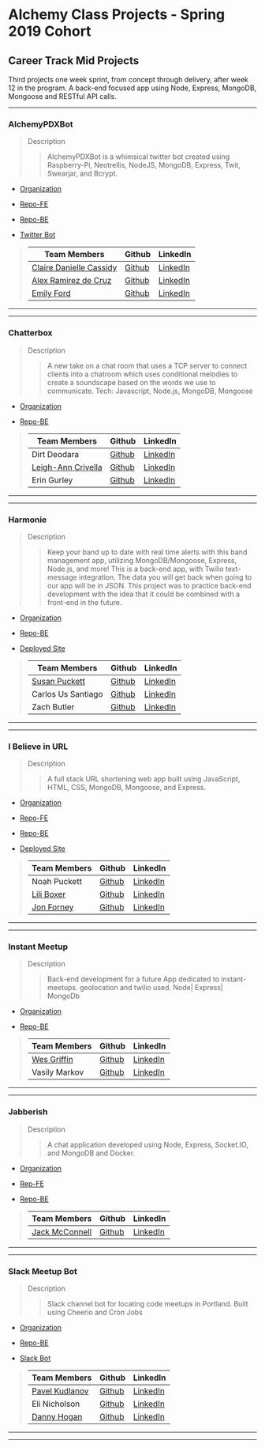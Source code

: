 # Alchemy Class Projects - Spring 2019 Cohort

## Career Track Mid Projects

Third projects one week sprint, from concept through delivery, after week 12 in the program.  A back-end focused app using Node, Express, MongoDB, Mongoose and RESTful API calls.
___

### AlchemyPDXBot

> Description 
>>AlchemyPDXBot is a whimsical twitter bot created using Raspberry-Pi, Neotrellis, NodeJS, MongoDB, Express, Twit, Swearjar, and Bcrypt.

* [Organization](https://github.com/rainbow-robots)

* [Repo-FE](https://github.com/rainbow-robots/alchemy-community-bot)

* [Repo-BE](https://github.com/rainbow-robots/Emoji-Keypad)

* [Twitter Bot](https://twitter.com/alchemypdxbot)

>| Team Members  | Github  | LinkedIn  |
>|---|---|---|
>|  [Claire Danielle Cassidy](https://www.clairedaniellecassidy.com/) | [Github](https://github.com/SlumberParty)   | [LinkedIn](https://www.linkedin.com/in/clairedaniellecassidy/)   |
>|  [Alex Ramirez de Cruz](https://alexramirezdecruz.com/) | [Github](https://github.com/aramirezdecruz3148)   | [LinkedIn](https://www.linkedin.com/in/alex-ramirez-de-cruz/)   |
>|  [Emily Ford](http://htmle.dev/) | [Github](https://github.com/mle4d)   | [LinkedIn](https://www.linkedin.com/in/mle4d/)   |

___
___
### Chatterbox

> Description 
>>A new take on a chat room that uses a TCP server to connect clients into a chatroom which uses conditional melodies to create a soundscape based on the words we use to communicate.  Tech: Javascript, Node.js, MongoDB, Mongoose 

* [Organization](https://github.com/team808)

* [Repo-BE](https://github.com/team808/chatter-box)

>| Team Members  | Github  | LinkedIn  |
>|---|---|---|
>|  Dirt Deodara | [Github](https://github.com/DirtDeodara)   | [LinkedIn](https://www.linkedin.com/in/dirtdeodara/)   |
>|  [Leigh-Ann Crivella](lacrivella.netlify.com/) | [Github](https://github.com/lacrivella)   | [LinkedIn](https://www.linkedin.com/in/lacrivella/)   |
>|  Erin Gurley | [Github](https://github.com/eringurley)   | [LinkedIn](https://www.linkedin.com/in/erin-gurley/)   |

___
___
### Harmonie

> Description 
>>Keep your band up to date with real time alerts with this band management app, utilizing MongoDB/Mongoose, Express, Node.js, and more! This is a back-end app, with Twilio text-message integration. The data you will get back when going to our app will be in JSON. This project was to practice back-end development with the idea that it could be combined with a front-end in the future.

* [Organization](https://github.com/band-tracker)

* [Repo-BE](https://github.com/band-tracker/Harmonie)

* [Deployed Site](https://alchemy-band-manager.herokuapp.com/)

>| Team Members  | Github  | LinkedIn  |
>|---|---|---|
>|  [Susan Puckett](susanpuckett.dev) | [Github](https://github.com/sepuckett86)   | [LinkedIn](https://www.linkedin.com/in/susanpuckett/)   |
>| Carlos Us Santiago |  [Github](https://github.com/carlosus)  |  [LinkedIn](https://www.linkedin.com/in/carlosuss/)  |
>|  Zach Butler | [Github](https://github.com/zach-ryan-butler)   | [LinkedIn](https://www.linkedin.com/in/zach-ryan-butler/)   |

___
___
### I Believe in URL

> Description 
>>A full stack URL shortening web app built using JavaScript, HTML, CSS, MongoDB, Mongoose, and Express.

* [Organization](https://github.com/joliliah)

* [Repo-FE](https://github.com/joliliah/i-believe-in-url-frontend)

* [Repo-BE](https://github.com/joliliah/i-believe-in-url)

* [Deployed Site](https://happy-lovelace-66fb73.netlify.com/auth.html)

>| Team Members  | Github  | LinkedIn  |
>|---|---|---|
>|  Noah Puckett | [Github](https://github.com/noah-puckett)   | [LinkedIn](https://www.linkedin.com/in/noahingrampuckett/)   |
>|  [Lili Boxer](http://www.liliboxer.com/) | [Github](https://github.com/liliboxer)   | [LinkedIn](https://www.linkedin.com/in/lili-boxer/)   |
>|  [Jon Forney](https://www.jonforney.com/) | [Github](https://github.com/MustardJoe)   | [LinkedIn](https://www.linkedin.com/in/jon-forney/)   |

___
___
### Instant Meetup

> Description 
>>Back-end development for a future App dedicated to instant-meetups. geolocation and twilio used. Node| Express| MongoDb

* [Organization](https://github.com/instant-meetup)

* [Repo-BE](https://github.com/instant-meetup/instant-meetup)

>| Team Members  | Github  | LinkedIn  |
>|---|---|---|
>|  [Wes Griffin](http://nerdrich.io/) | [Github](https://github.com/codingclueless)   | [LinkedIn](https://www.linkedin.com/in/wesgriffincodes/)   |
>|  Vasily Markov | [Github](https://github.com/Vasily93)   | [LinkedIn](https://www.linkedin.com/in/vasily-markov/)   |

___
___
### Jabberish

> Description 
>>A chat application developed using Node, Express, Socket.IO, and MongoDB and Docker.

* [Organization](https://github.com/jabberish)

* [Rep-FE](https://github.com/jabberish/jabberish.github.io)

* [Repo-BE](https://github.com/jabberish/jabberish)

>| Team Members  | Github  | LinkedIn  |
>|---|---|---|
>|  [Jack McConnell](http://jackmcconnell.dev/) | [Github](https://github.com/jwmcconnell)   | [LinkedIn](https://www.linkedin.com/in/mcconnelljack/)   |

___
___
### Slack Meetup Bot

> Description 
>>Slack channel bot for locating code meetups in Portland.  Built using Cheerio and Cron Jobs

* [Organization](https://github.com/team-eldapa)

* [Repo-BE](https://github.com/team-eldapa/slack-meetup-bot)

* [Slack Bot](https://slack-meetup-bot.herokuapp.com)

>| Team Members  | Github  | LinkedIn  |
>|---|---|---|
>|  [Pavel Kudlanov](http://kudlanov.com/) | [Github](https://github.com/pkudlanov)   | [LinkedIn](https://www.linkedin.com/in/pavelkudlanov/)   |
>|  Eli Nicholson | [Github](https://github.com/EmNicholson93)   | [LinkedIn](https://www.linkedin.com/in/eli-nicholson/)   |
>|  [Danny Hogan](http://www.dannyhogan.dev/) | [Github](https://github.com/dannyhogan)   | [LinkedIn](https://www.linkedin.com/in/danny-hogan/)   |

___
___
